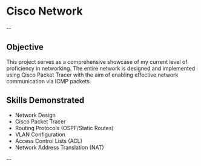 # Cisco Network
--

## Objective
This project serves as a comprehensive showcase of my current level of proficiency in networking. The entire network is designed and implemented using Cisco Packet Tracer with the aim of enabling effective network communication via ICMP packets.

## Skills Demonstrated
- Network Design
- Cisco Packet Tracer
- Routing Protocols (OSPF/Static Routes)
- VLAN Configuration
- Access Control Lists (ACL)
- Network Address Translation (NAT)

-- 
